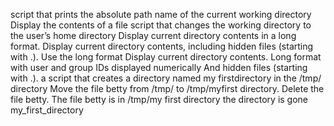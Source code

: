 script that prints the absolute path name of the current working directory
Display the contents of a file
script that changes the working directory to the user’s home directory
Display current directory contents in a long format.
Display current directory contents, including hidden files (starting with .). Use the long format
Display current directory contents.
Long format
with user and group IDs displayed numerically
And hidden files (starting with .).
a script that creates a directory named my firstdirectory in the /tmp/ directory
Move the file betty from /tmp/ to /tmp/myfirst directory.
Delete the file betty.
The file betty is in /tmp/my first directory
the directory is gone my_first_directory
